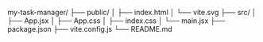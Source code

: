 my-task-manager/
├── public/
│   ├── index.html
│   └── vite.svg
├── src/
│   ├── App.jsx
│   ├── App.css
│   ├── index.css
│   └── main.jsx
├── package.json
├── vite.config.js
└── README.md

